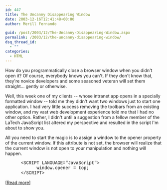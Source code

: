 ```yaml
---
id: 447
title: The Uncanny Disappearing Window
date: 2003-12-16T12:41:48+00:00
author: Merill Fernando

guid: /post/2003/12/The-Uncanny-Disappearing-Window.aspx
permalink: /2003/12/the-uncanny-disappearing-window/
dsq_thread_id:
  - ""
categories:
  - HTML
---
```

<body xmlns="http://www.w3.org/1999/xhtml">
    <div class="Section1">
        <p>
            How do you programmatically close a browser window when you didn't open it? Of course,
            everybody knows you can't. If they don't know that, they're novice developers and
            some seasoned veteran will set them straight... gently or otherwise.
        </p>
        <p>
            Well, this week one of my clients -- whose intranet app opens in a specially formatted
            window -- told me they didn't want two windows just to start one application. I had
            very little success removing the toolbars from an existing window, and my vast web
            development experience told me that I had no other option. Rather, I didn't until
            a suggestion from a fellow member of the LaTech JavaScript list altered my perspective
            and resulted in the script I'm about to show you.
        </p>
        <p>
            All you need to start the magic is to assign a window to the opener property of the
            current window. If this attribute is not set, the browser will realize that the current
            window is not open to your manipulation and nothing will happen.
        </p>
        <p>
            <span style=';font-family: "Courier New"'>&#160;&#160;&#160;&#160;&#160; &lt;SCRIPT
            LANGUAGE="JavaScript"&gt;<br />
            &#160;&#160;&#160;&#160;&#160;&#160;&#160;&#160;&#160;&#160;&#160; window.opener =
            top;<br />
            &#160;&#160;&#160;&#160;&#160; &lt;/SCRIPT&gt;</span>
        </p>
        <p>
            [<a href="http://aspalliance.com/333">Read more</a>]
        </p>
    </div>
</body>